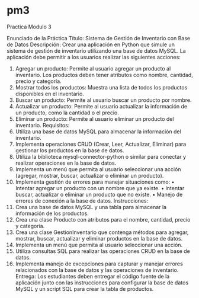 # pm3
Practica Modulo 3


Enunciado de la Práctica
Título: Sistema de Gestión de Inventario con Base de Datos
Descripción: Crear una aplicación en Python que simule un sistema de gestión de
inventario utilizando una base de datos MySQL. La aplicación debe permitir a los
usuarios realizar las siguientes acciones:
1. Agregar un producto: Permite al usuario agregar un producto al inventario.
Los productos deben tener atributos como nombre, cantidad, precio y
categoría.
2. Mostrar todos los productos: Muestra una lista de todos los productos
disponibles en el inventario.
3. Buscar un producto: Permite al usuario buscar un producto por nombre.
4. Actualizar un producto: Permite al usuario actualizar la información de un
producto, como la cantidad o el precio.
5. Eliminar un producto: Permite al usuario eliminar un producto del
inventario.
Requisitos:
1. Utiliza una base de datos MySQL para almacenar la información del
inventario.
2. Implementa operaciones CRUD (Crear, Leer, Actualizar, Eliminar) para
gestionar los productos en la base de datos.
3. Utiliza la biblioteca mysql-connector-python o similar para conectar y
realizar operaciones en la base de datos.
4. Implementa un menú que permita al usuario seleccionar una acción
(agregar, mostrar, buscar, actualizar o eliminar un producto).
5. Implementa gestión de errores para manejar situaciones como:
• Intentar agregar un producto con un nombre que ya existe.
• Intentar buscar, actualizar o eliminar un producto que no existe.
• Manejo de errores de conexión a la base de datos.
Instrucciones:
1. Crea una base de datos MySQL y una tabla para almacenar la información
de los productos.
2. Crea una clase Producto con atributos para el nombre, cantidad, precio y
categoría.
3. Crea una clase GestionInventario que contenga métodos para agregar,
mostrar, buscar, actualizar y eliminar productos en la base de datos.
4. Implementa un menú que permita al usuario seleccionar una acción.
5. Utiliza consultas SQL para realizar las operaciones CRUD en la base de
datos.
6. Implementa manejo de excepciones para capturar y manejar errores
relacionados con la base de datos y las operaciones de inventario.
Entrega: Los estudiantes deben entregar el código fuente de la aplicación junto
con las instrucciones para configurar la base de datos MySQL y un script SQL para
crear la tabla de productos.


